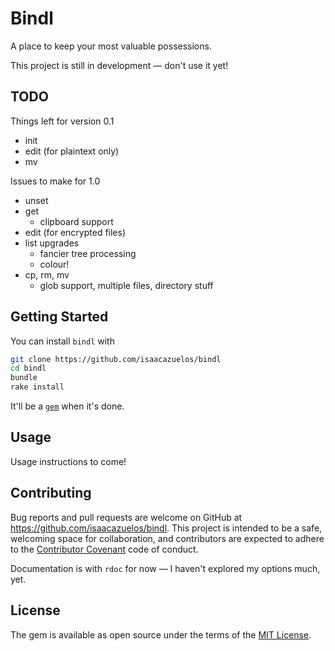 # Bindl

A place to keep your most valuable possessions.

<!-- TODO: get those sick badges -->

This project is still in development — don't use it yet!


## TODO

Things left for version 0.1

- init
- edit (for plaintext only)
- mv

Issues to make for 1.0

- unset
- get 
  - clipboard support
- edit (for encrypted files)
- list upgrades
  - fancier tree processing
  - colour!
- cp, rm, mv
  - glob support, multiple files, directory stuff

## Getting Started

You can install `bindl` with

``` sh
git clone https://github.com/isaacazuelos/bindl
cd bindl
bundle
rake install
```

It'll be a [`gem`][gem] when it's done.

[gem]: https://rubygems.org

## Usage

Usage instructions to come!

<!-- TODO: write usage instructions -->

## Contributing

Bug reports and pull requests are welcome on GitHub
at <https://github.com/isaacazuelos/bindl>. This project is intended to be a
safe, welcoming space for collaboration, and contributors are expected to adhere
to the [Contributor Covenant](http://contributor-covenant.org) code of conduct.

Documentation is with `rdoc` for now — I haven't explored my options much, yet.

## License

The gem is available as open source under the terms of the
[MIT License](http://opensource.org/licenses/MIT).
